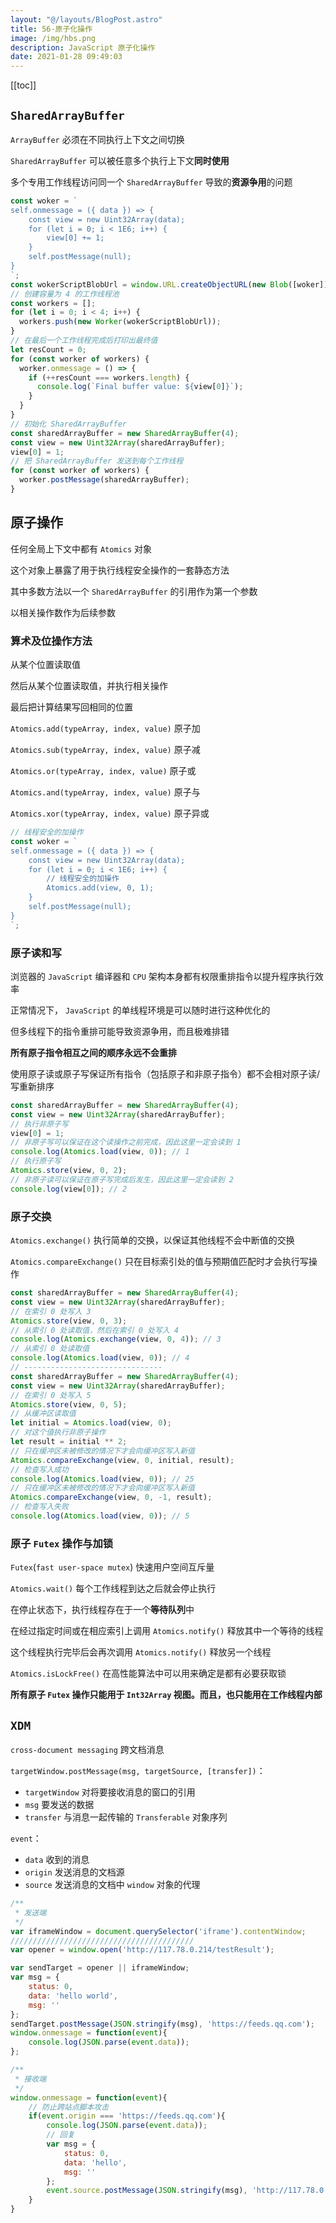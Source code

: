 ```yaml
---
layout: "@/layouts/BlogPost.astro"
title: 56-原子化操作
image: /img/hbs.png
description: JavaScript 原子化操作
date: 2021-01-28 09:49:03
---
```


[[toc]]

## `SharedArrayBuffer`

`ArrayBuffer` 必须在不同执行上下文之间切换

`SharedArrayBuffer` 可以被任意多个执行上下文**同时使用**

多个专用工作线程访问同一个 `SharedArrayBuffer` 导致的**资源争用**的问题

```js
const woker = `
self.onmessage = ({ data }) => {
	const view = new Uint32Array(data);
	for (let i = 0; i < 1E6; i++) {
		view[0] += 1;
	}
	self.postMessage(null);
}
`;
const wokerScriptBlobUrl = window.URL.createObjectURL(new Blob([woker]));
// 创建容量为 4 的工作线程池
const workers = [];
for (let i = 0; i < 4; i++) {
  workers.push(new Worker(wokerScriptBlobUrl));
}
// 在最后一个工作线程完成后打印出最终值
let resCount = 0;
for (const worker of workers) {
  worker.onmessage = () => {
    if (++resCount === workers.length) {
      console.log(`Final buffer value: ${view[0]}`);
    }
  }
}
// 初始化 SharedArrayBuffer
const sharedArrayBuffer = new SharedArrayBuffer(4);
const view = new Uint32Array(sharedArrayBuffer);
view[0] = 1; 
// 把 SharedArrayBuffer 发送到每个工作线程
for (const worker of workers) {
  worker.postMessage(sharedArrayBuffer);
}
```

## 原子操作

任何全局上下文中都有 `Atomics` 对象

这个对象上暴露了用于执行线程安全操作的一套静态方法

其中多数方法以一个 `SharedArrayBuffer` 的引用作为第一个参数

以相关操作数作为后续参数

### 算术及位操作方法

从某个位置读取值

然后从某个位置读取值，并执行相关操作

最后把计算结果写回相同的位置

`Atomics.add(typeArray, index, value)` 原子加

`Atomics.sub(typeArray, index, value)` 原子减

`Atomics.or(typeArray, index, value)` 原子或

`Atomics.and(typeArray, index, value)` 原子与

`Atomics.xor(typeArray, index, value)` 原子异或

```js
// 线程安全的加操作
const woker = `
self.onmessage = ({ data }) => {
	const view = new Uint32Array(data);
	for (let i = 0; i < 1E6; i++) {
		// 线程安全的加操作
 		Atomics.add(view, 0, 1);
	}
	self.postMessage(null);
}
`;
```

### 原子读和写

浏览器的 `JavaScript` 编译器和 `CPU` 架构本身都有权限重排指令以提升程序执行效率

正常情况下， `JavaScript` 的单线程环境是可以随时进行这种优化的

但多线程下的指令重排可能导致资源争用，而且极难排错

**所有原子指令相互之间的顺序永远不会重排**

使用原子读或原子写保证所有指令（包括原子和非原子指令）都不会相对原子读/写重新排序

```js
const sharedArrayBuffer = new SharedArrayBuffer(4);
const view = new Uint32Array(sharedArrayBuffer);
// 执行非原子写
view[0] = 1;
// 非原子写可以保证在这个读操作之前完成，因此这里一定会读到 1
console.log(Atomics.load(view, 0)); // 1
// 执行原子写
Atomics.store(view, 0, 2);
// 非原子读可以保证在原子写完成后发生，因此这里一定会读到 2
console.log(view[0]); // 2 
```

### 原子交换

`Atomics.exchange()` 执行简单的交换，以保证其他线程不会中断值的交换

`Atomics.compareExchange()` 只在目标索引处的值与预期值匹配时才会执行写操作

```js
const sharedArrayBuffer = new SharedArrayBuffer(4);
const view = new Uint32Array(sharedArrayBuffer);
// 在索引 0 处写入 3
Atomics.store(view, 0, 3);
// 从索引 0 处读取值，然后在索引 0 处写入 4
console.log(Atomics.exchange(view, 0, 4)); // 3
// 从索引 0 处读取值
console.log(Atomics.load(view, 0)); // 4
// -------------------------------
const sharedArrayBuffer = new SharedArrayBuffer(4);
const view = new Uint32Array(sharedArrayBuffer);
// 在索引 0 处写入 5
Atomics.store(view, 0, 5);
// 从缓冲区读取值
let initial = Atomics.load(view, 0);
// 对这个值执行非原子操作
let result = initial ** 2;
// 只在缓冲区未被修改的情况下才会向缓冲区写入新值
Atomics.compareExchange(view, 0, initial, result);
// 检查写入成功
console.log(Atomics.load(view, 0)); // 25
// 只在缓冲区未被修改的情况下才会向缓冲区写入新值
Atomics.compareExchange(view, 0, -1, result);
// 检查写入失败
console.log(Atomics.load(view, 0)); // 5 
```

### 原子 `Futex` 操作与加锁

`Futex`(`fast user-space mutex`) 快速用户空间互斥量

`Atomics.wait()` 每个工作线程到达之后就会停止执行

在停止状态下，执行线程存在于一个**等待队列**中

在经过指定时间或在相应索引上调用 `Atomics.notify()` 释放其中一个等待的线程

这个线程执行完毕后会再次调用 `Atomics.notify()` 释放另一个线程

`Atomics.isLockFree()` 在高性能算法中可以用来确定是都有必要获取锁

**所有原子 `Futex` 操作只能用于 `Int32Array` 视图。而且，也只能用在工作线程内部**

## `XDM`

`cross-document messaging` 跨文档消息

`targetWindow.postMessage(msg, targetSource, [transfer])`：
  - `targetWindow` 对将要接收消息的窗口的引用
  - `msg` 要发送的数据
  - `transfer` 与消息一起传输的 `Transferable` 对象序列

`event`：
  - `data` 收到的消息
  - `origin` 发送消息的文档源
  - `source` 发送消息的文档中 `window` 对象的代理

```js
/**
 * 发送端
 */
var iframeWindow = document.querySelector('iframe').contentWindow;
/////////////////////////////////////////
var opener = window.open('http://117.78.0.214/testResult');

var sendTarget = opener || iframeWindow;
var msg = {
	status: 0,
	data: 'hello world',
	msg: ''
};
sendTarget.postMessage(JSON.stringify(msg), 'https://feeds.qq.com');
window.onmessage = function(event){
	console.log(JSON.parse(event.data));
};

/**
 * 接收端
 */
window.onmessage = function(event){
	// 防止跨站点脚本攻击
	if(event.origin === 'https://feeds.qq.com'){
		console.log(JSON.parse(event.data));
		// 回复
		var msg = {
			status: 0,
			data: 'hello',
			msg: ''
		};
		event.source.postMessage(JSON.stringify(msg), 'http://117.78.0.214');
	}
}
```